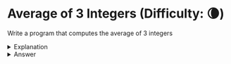 # Average of 3 Integers (Difficulty: 🌘)
Write a program that computes the average of 3 integers


<details>
<summary>Explanation</summary>
<br>
</details>


<details>
<summary>Answer</summary>
<br>

``` c
int main(){
	int val1, val2, val3;
	val1 = 1;
	val2 = 2;
	val3 = 3;
	printf("%f",( val1+ val2+val3 )/ 3.0);
}
```

</details>
